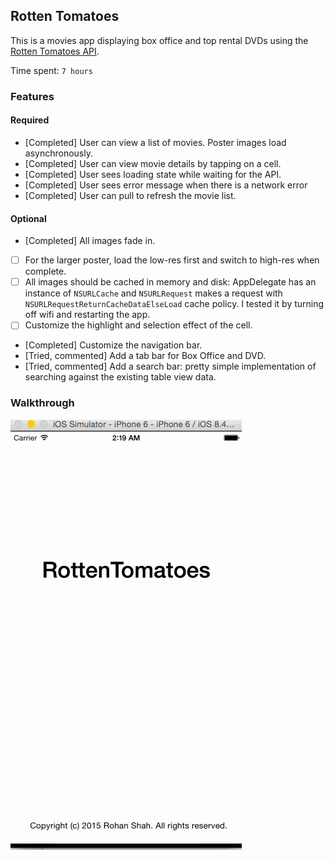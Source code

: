 ## Rotten Tomatoes

This is a movies app displaying box office and top rental DVDs using the [Rotten Tomatoes API](http://developer.rottentomatoes.com/docs/read/JSON).

Time spent: `7 hours`

### Features

#### Required

- [Completed] User can view a list of movies. Poster images load asynchronously.
- [Completed] User can view movie details by tapping on a cell.
- [Completed] User sees loading state while waiting for the API.
- [Completed] User sees error message when there is a network error
- [Completed] User can pull to refresh the movie list.

#### Optional

- [Completed] All images fade in.
- [ ] For the larger poster, load the low-res first and switch to high-res when complete.
- [ ] All images should be cached in memory and disk: AppDelegate has an instance of `NSURLCache` and `NSURLRequest` makes a request with `NSURLRequestReturnCacheDataElseLoad` cache policy. I tested it by turning off wifi and restarting the app.
- [ ] Customize the highlight and selection effect of the cell.
- [Completed] Customize the navigation bar.
- [Tried, commented] Add a tab bar for Box Office and DVD.
- [Tried, commented] Add a search bar: pretty simple implementation of searching against the existing table view data.

### Walkthrough
![Video Walkthrough](demoRottenTomatoes.gif)
